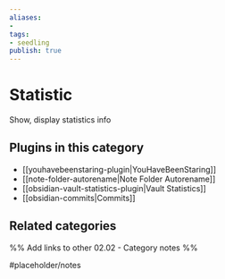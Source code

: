 ```yaml
---
aliases:
- 
tags: 
- seedling 
publish: true
---
```



# Statistic

Show, display statistics info

## Plugins in this category

- [[youhavebeenstaring-plugin|YouHaveBeenStaring]]
- [[note-folder-autorename|Note Folder Autorename]]
- [[obsidian-vault-statistics-plugin|Vault Statistics]]
- [[obsidian-commits|Commits]]

## Related categories

%% Add links to other 02.02 - Category notes %%

#placeholder/notes